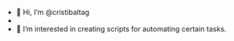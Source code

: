 - 👋 Hi, I’m @cristibaltag
- 
- 👀 I’m interested in creating scripts for automating certain tasks.
  

<!---
cristibaltag/cristibaltag is a ✨ special ✨ repository because its `README.md` (this file) appears on your GitHub profile.
You can click the Preview link to take a look at your changes.
--->
